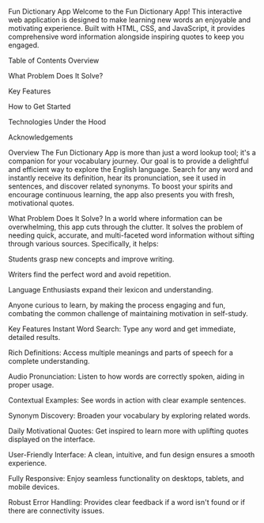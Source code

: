 Fun Dictionary App
Welcome to the Fun Dictionary App! This interactive web application is designed to make learning new words an enjoyable and motivating experience. Built with HTML, CSS, and JavaScript, it provides comprehensive word information alongside inspiring quotes to keep you engaged.

Table of Contents
Overview

What Problem Does It Solve?

Key Features

How to Get Started

Technologies Under the Hood

Acknowledgements

Overview
The Fun Dictionary App is more than just a word lookup tool; it's a companion for your vocabulary journey. Our goal is to provide a delightful and efficient way to explore the English language. Search for any word and instantly receive its definition, hear its pronunciation, see it used in sentences, and discover related synonyms. To boost your spirits and encourage continuous learning, the app also presents you with fresh, motivational quotes.

What Problem Does It Solve?
In a world where information can be overwhelming, this app cuts through the clutter. It solves the problem of needing quick, accurate, and multi-faceted word information without sifting through various sources. Specifically, it helps:

Students grasp new concepts and improve writing.

Writers find the perfect word and avoid repetition.

Language Enthusiasts expand their lexicon and understanding.

Anyone curious to learn, by making the process engaging and fun, combating the common challenge of maintaining motivation in self-study.

Key Features
Instant Word Search: Type any word and get immediate, detailed results.

Rich Definitions: Access multiple meanings and parts of speech for a complete understanding.

Audio Pronunciation: Listen to how words are correctly spoken, aiding in proper usage.

Contextual Examples: See words in action with clear example sentences.

Synonym Discovery: Broaden your vocabulary by exploring related words.

Daily Motivational Quotes: Get inspired to learn more with uplifting quotes displayed on the interface.

User-Friendly Interface: A clean, intuitive, and fun design ensures a smooth experience.

Fully Responsive: Enjoy seamless functionality on desktops, tablets, and mobile devices.

Robust Error Handling: Provides clear feedback if a word isn't found or if there are connectivity issues.
